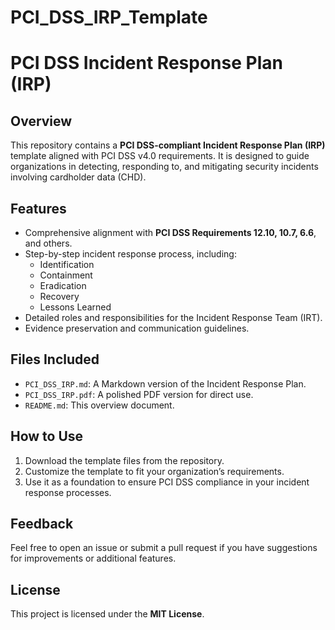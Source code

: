 # PCI_DSS_IRP_Template
# PCI DSS Incident Response Plan (IRP)

## Overview
This repository contains a **PCI DSS-compliant Incident Response Plan (IRP)** template aligned with PCI DSS v4.0 requirements. It is designed to guide organizations in detecting, responding to, and mitigating security incidents involving cardholder data (CHD).

## Features
- Comprehensive alignment with **PCI DSS Requirements 12.10, 10.7, 6.6**, and others.
- Step-by-step incident response process, including:
  - Identification
  - Containment
  - Eradication
  - Recovery
  - Lessons Learned
- Detailed roles and responsibilities for the Incident Response Team (IRT).
- Evidence preservation and communication guidelines.

## Files Included
- `PCI_DSS_IRP.md`: A Markdown version of the Incident Response Plan.
- `PCI_DSS_IRP.pdf`: A polished PDF version for direct use.
- `README.md`: This overview document.

## How to Use
1. Download the template files from the repository.
2. Customize the template to fit your organization’s requirements.
3. Use it as a foundation to ensure PCI DSS compliance in your incident response processes.

## Feedback
Feel free to open an issue or submit a pull request if you have suggestions for improvements or additional features.

## License
This project is licensed under the **MIT License**.
